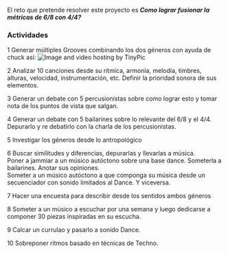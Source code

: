El reto que pretende resolver este proyecto es
*__Como lograr fusionar la métricas de 6/8 con 4/4?__* 




### Actividades

1  Generar múltiples Grooves combinando los dos géneros con ayuda de chuck así:
<img src="http://i57.tinypic.com/mwyuki.png" border="0" alt="Image and video hosting by TinyPic"></a>


2 Analizar 10 canciones desde su rítmica, armonía, melodía, timbres, alturas, velocidad, instrumentación, etc. Definir la prioridad sonora de sus elementos.   

3 Generar un debate con 5 percusionistas sobre como lograr esto y tomar nota de los puntos de vista que salgan.   

4 Generar un debate con 5 bailarines sobre lo relevante del 6/8 y el 4/4. Depurarlo y re debatirlo con la charla de los percusionistas.     

5 Investigar los géneros desde lo antropológico      

6 Buscar similitudes y diferencias, depurarlas y llevarlas a música.   
Poner a jammiar a un músico autóctono sobre una base dance. Someterla a bailarines. Anotar sus opiniones.   
Someter a un músico autóctono a que componga su música desde un secuenciador con sonido limitados al Dance. Y viceversa.  

7 Hacer una encuesta para describir desde los sentidos ambos géneros

8 Someter a un músico a escuchar por una semana y luego dedicarse a componer 30 piezas inspiradas en su escucha.

9 Calcar un currulao y pasarlo a sonido Dance.

10 Sobreponer ritmos basado en técnicas de Techno.


